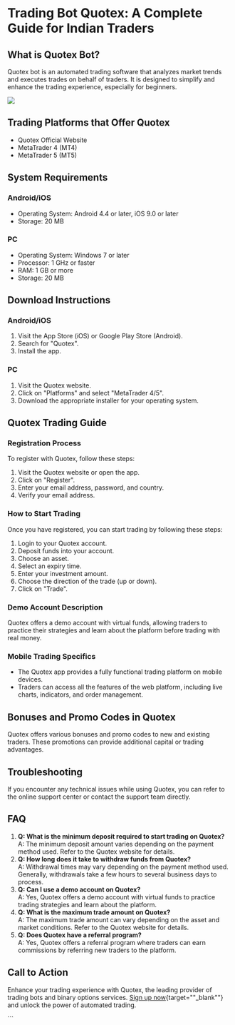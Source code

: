 # Trading Bot Quotex: A Complete Guide for Indian Traders

## What is Quotex Bot?

Quotex bot is an automated trading software that analyzes market trends
and executes trades on behalf of traders. It is designed to simplify and
enhance the trading experience, especially for beginners.

[![](https://static.quotex.io/files/4_en/300_250.jpg)](https://traff.sbs/brokerqxlid)

## Trading Platforms that Offer Quotex

-   Quotex Official Website
-   MetaTrader 4 (MT4)
-   MetaTrader 5 (MT5)

## System Requirements

### Android/iOS

-   Operating System: Android 4.4 or later, iOS 9.0 or later
-   Storage: 20 MB

### PC

-   Operating System: Windows 7 or later
-   Processor: 1 GHz or faster
-   RAM: 1 GB or more
-   Storage: 20 MB

## Download Instructions

### Android/iOS

1.  Visit the App Store (iOS) or Google Play Store (Android).
2.  Search for "Quotex".
3.  Install the app.

### PC

1.  Visit the Quotex website.
2.  Click on "Platforms" and select "MetaTrader 4/5".
3.  Download the appropriate installer for your operating system.

## Quotex Trading Guide

### Registration Process

To register with Quotex, follow these steps:

1.  Visit the Quotex website or open the app.
2.  Click on "Register".
3.  Enter your email address, password, and country.
4.  Verify your email address.

### How to Start Trading

Once you have registered, you can start trading by following these
steps:

1.  Login to your Quotex account.
2.  Deposit funds into your account.
3.  Choose an asset.
4.  Select an expiry time.
5.  Enter your investment amount.
6.  Choose the direction of the trade (up or down).
7.  Click on "Trade".

### Demo Account Description

Quotex offers a demo account with virtual funds, allowing traders to
practice their strategies and learn about the platform before trading
with real money.

### Mobile Trading Specifics

-   The Quotex app provides a fully functional trading platform on
    mobile devices.
-   Traders can access all the features of the web platform, including
    live charts, indicators, and order management.

## Bonuses and Promo Codes in Quotex

Quotex offers various bonuses and promo codes to new and existing
traders. These promotions can provide additional capital or trading
advantages.

## Troubleshooting

If you encounter any technical issues while using Quotex, you can refer
to the online support center or contact the support team directly.

## FAQ

1.  **Q: What is the minimum deposit required to start trading on
    Quotex?**\
    A: The minimum deposit amount varies depending on the payment method
    used. Refer to the Quotex website for details.
2.  **Q: How long does it take to withdraw funds from Quotex?**\
    A: Withdrawal times may vary depending on the payment method used.
    Generally, withdrawals take a few hours to several business days to
    process.
3.  **Q: Can I use a demo account on Quotex?**\
    A: Yes, Quotex offers a demo account with virtual funds to practice
    trading strategies and learn about the platform.
4.  **Q: What is the maximum trade amount on Quotex?**\
    A: The maximum trade amount can vary depending on the asset and
    market conditions. Refer to the Quotex website for details.
5.  **Q: Does Quotex have a referral program?**\
    A: Yes, Quotex offers a referral program where traders can earn
    commissions by referring new traders to the platform.

## Call to Action

Enhance your trading experience with Quotex, the leading provider of
trading bots and binary options services. [Sign up
now](\%22https://traff.sbs/brokerqxlid\%22){target=""_blank""} and
unlock the power of automated trading.

\`\`\`

